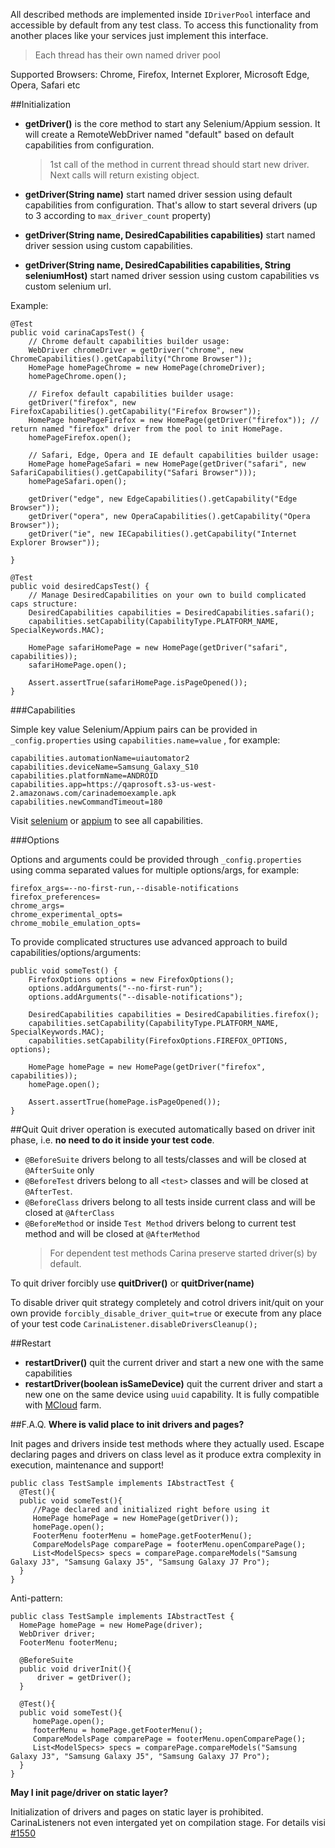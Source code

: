All described methods are implemented inside `IDriverPool` interface and accessible by default from any test class. 
To access this functionality from another places like your services just implement this interface.

> Each thread has their own named driver pool

Supported Browsers: Chrome, Firefox, Internet Explorer, Microsoft Edge, Opera, Safari etc

##Initialization

* **getDriver()** is the core method to start any Selenium/Appium session. It will create a RemoteWebDriver named "default" based on default capabilities from configuration.
  > 1st call of the method in current thread should start new driver. Next calls will return existing object.

* **getDriver(String name)** start named driver session using default capabilities from configuration. That's allow to start several drivers (up to 3 according to `max_driver_count` property)

* **getDriver(String name, DesiredCapabilities capabilities)** start named driver session using custom capabilities.

* **getDriver(String name, DesiredCapabilities capabilities, String seleniumHost)** start named driver session using custom capabilities vs custom selenium url.

Example:
```
@Test
public void carinaCapsTest() {
    // Chrome default capabilities builder usage:
    WebDriver chromeDriver = getDriver("chrome", new ChromeCapabilities().getCapability("Chrome Browser"));
    HomePage homePageChrome = new HomePage(chromeDriver);
    homePageChrome.open();

    // Firefox default capabilities builder usage:
    getDriver("firefox", new FirefoxCapabilities().getCapability("Firefox Browser"));
    HomePage homePageFirefox = new HomePage(getDriver("firefox")); // return named "firefox" driver from the pool to init HomePage.
    homePageFirefox.open();

    // Safari, Edge, Opera and IE default capabilities builder usage:
    HomePage homePageSafari = new HomePage(getDriver("safari", new SafariCapabilities().getCapability("Safari Browser")));
    homePageSafari.open();
    
    getDriver("edge", new EdgeCapabilities().getCapability("Edge Browser"));
    getDriver("opera", new OperaCapabilities().getCapability("Opera Browser"));
    getDriver("ie", new IECapabilities().getCapability("Internet Explorer Browser"));

}

@Test
public void desiredCapsTest() {
    // Manage DesiredCapabilities on your own to build complicated caps structure:
    DesiredCapabilities capabilities = DesiredCapabilities.safari();
    capabilities.setCapability(CapabilityType.PLATFORM_NAME, SpecialKeywords.MAC);

    HomePage safariHomePage = new HomePage(getDriver("safari", capabilities));
    safariHomePage.open();

    Assert.assertTrue(safariHomePage.isPageOpened());
}
```

###Capabilities 

Simple key value Selenium/Appium pairs can be provided in `_config.properties` using `capabilities.name=value` , for example:
```
capabilities.automationName=uiautomator2
capabilities.deviceName=Samsung_Galaxy_S10
capabilities.platformName=ANDROID
capabilities.app=https://qaprosoft.s3-us-west-2.amazonaws.com/carinademoexample.apk
capabilities.newCommandTimeout=180
```

Visit [selenium](https://github.com/SeleniumHQ/selenium/wiki/DesiredCapabilities) or [appium](https://appium.io/docs/en/writing-running-appium/caps/) to see all capabilities.

###Options 

Options and arguments could be provided through `_config.properties` using comma separated values for multiple options/args, for example:
```
firefox_args=--no-first-run,--disable-notifications
firefox_preferences=
chrome_args=
chrome_experimental_opts=
chrome_mobile_emulation_opts=
```

To provide complicated structures use advanced approach to build capabilities/options/arguments:
```
public void someTest() {
    FirefoxOptions options = new FirefoxOptions();
    options.addArguments("--no-first-run");
    options.addArguments("--disable-notifications");

    DesiredCapabilities capabilities = DesiredCapabilities.firefox();
    capabilities.setCapability(CapabilityType.PLATFORM_NAME, SpecialKeywords.MAC);
    capabilities.setCapability(FirefoxOptions.FIREFOX_OPTIONS, options);

    HomePage homePage = new HomePage(getDriver("firefox", capabilities));
    homePage.open();

    Assert.assertTrue(homePage.isPageOpened());
}
```

##Quit
Quit driver operation is executed automatically based on driver init phase, i.e. **no need to do it inside your test code**.

* `@BeforeSuite` drivers belong to all tests/classes and will be closed at `@AfterSuite` only
* `@BeforeTest` drivers belong to all `<test>` classes and will be closed at `@AfterTest`.
* `@BeforeClass` drivers belong to all tests inside current class and will be closed at `@AfterClass`
* `@BeforeMethod` or inside `Test Method` drivers belong to current test method and will be closed at `@AfterMethod`
  > For dependent test methods Carina preserve started driver(s) by default.

To quit driver forcibly use **quitDriver()** or **quitDriver(name)**

To disable driver quit strategy completely and cotrol drivers init/quit on your own provide `forcibly_disable_driver_quit=true` or execute from any place of your test code `CarinaListener.disableDriversCleanup();`

##Restart
* **restartDriver()** quit the current driver and start a new one with the same capabilities
* **restartDriver(boolean isSameDevice)** quit the current driver and start a new one on the same device using `uuid` capability. It is fully compatible with [MCloud](https://github.com/zebrunner/mcloud) farm.

##F.A.Q.
**Where is valid place to init drivers and pages?**

Init pages and drivers inside test methods where they actually used. Escape declaring pages and drivers on class level as it produce extra complexity in execution, maintenance and support!
```
public class TestSample implements IAbstractTest {
  @Test(){
  public void someTest(){
     //Page declared and initialized right before using it
     HomePage homePage = new HomePage(getDriver());
     homePage.open();
     FooterMenu footerMenu = homePage.getFooterMenu();
     CompareModelsPage comparePage = footerMenu.openComparePage();
     List<ModelSpecs> specs = comparePage.compareModels("Samsung Galaxy J3", "Samsung Galaxy J5", "Samsung Galaxy J7 Pro");
  }
}
```

Anti-pattern:
```
public class TestSample implements IAbstractTest {
  HomePage homePage = new HomePage(driver);
  WebDriver driver;
  FooterMenu footerMenu;
  
  @BeforeSuite
  public void driverInit(){
      driver = getDriver();
  }
  
  @Test(){
  public void someTest(){
     homePage.open();
     footerMenu = homePage.getFooterMenu();
     CompareModelsPage comparePage = footerMenu.openComparePage();
     List<ModelSpecs> specs = comparePage.compareModels("Samsung Galaxy J3", "Samsung Galaxy J5", "Samsung Galaxy J7 Pro");
  }
}
```

**May I init page/driver on static layer?**

Initialization of drivers and pages on static layer is prohibited. CarinaListeners not even intergated yet on compilation stage. For details visi [#1550](https://github.com/zebrunner/carina/issues/1550)